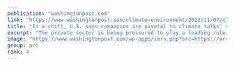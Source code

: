 ```yaml
---
publication: "washingtonpost.com"
link: "https://www.washingtonpost.com/climate-environment/2022/11/07/climate-cop27-biden-companies-un/"
title: "In a shift, U.S. says companies are pivotal to climate talks’ success"
excerpt: "The private sector is being pressured to play a leading role in climate action, amid global political paralysis."
image: "https://www.washingtonpost.com/wp-apps/imrs.php?src=https://arc-anglerfish-washpost-prod-washpost.s3.amazonaws.com/public/S2P4NAXJYBYAU2GXWWVQ55GAPQ.jpg&w=1440"
group: pro
rank: 4
---
```

